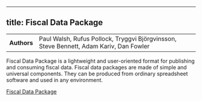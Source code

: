 <!--
SPDX-FileCopyrightText: 2024 FrictionlessData https://datapackage.org/

SPDX-License-Identifier: Unlicense
-->

---
title: Fiscal Data Package
---

<table>
  <tr>
    <th>Authors</th>
    <td>Paul Walsh, Rufus Pollock, Tryggvi Björgvinsson, Steve Bennett, Adam Kariv, Dan Fowler</td>
  </tr>
</table>

Fiscal Data Package is a lightweight and user-oriented format for publishing and consuming fiscal data. Fiscal data packages are made of simple and universal components. They can be produced from ordinary spreadsheet software and used in any environment.

[Fiscal Data Package](https://fiscal.datapackage.org)
